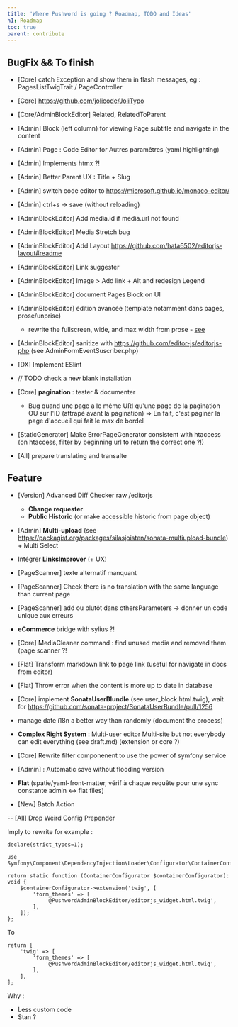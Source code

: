 ```yaml
---
title: 'Where Pushword is going ? Roadmap, TODO and Ideas'
h1: Roadmap
toc: true
parent: contribute
---
```


## BugFix && To finish

- [Core] catch Exception and show them in flash messages, eg : PagesListTwigTrait / PageController
-   [Core] https://github.com/jolicode/JoliTypo
-   [Core/AdminBlockEditor] Related, RelatedToParent

-   [Admin] Block (left column) for viewing Page subtitle and navigate in the content
-   [Admin] Page : Code Editor for Autres paramêtres (yaml highlighting)
-   [Admin] Implements htmx ?!
-   [Admin] Better Parent UX : Title + Slug
-   [Admin] switch code editor to https://microsoft.github.io/monaco-editor/
-   [Admin] ctrl+s -> save (without reloading)

-   [AdminBlockEditor] Add media.id if media.url not found
-   [AdminBlockEditor] Media Stretch bug
-   [AdminBlockEditor] Add Layout https://github.com/hata6502/editorjs-layout#readme
-   [AdminBlockEditor] Link suggester
-   [AdminBlockEditor] Image > Add link + Alt and redesign Legend
-   [AdminBlockEditor] document Pages Block on UI
-   [AdminBlockEditor] édition avancée (template notamment dans pages, prose/unprise)
    -   rewrite the fullscreen, wide, and max width from prose - [see](https://github.com/tailwindlabs/tailwindcss-typography/pull/204)
-   [AdminBlockEditor] sanitize with https://github.com/editor-js/editorjs-php (see AdminFormEventSuscriber.php)

-   [DX] Implement ESlint

-   // TODO check a new blank installation

-   [Core] **pagination** : tester & documenter

    -   Bug quand une page a le même URI qu'une page de la pagination OU sur l'ID (attrapé avant la pagination)
        => En fait, c'est paginer la page d'accueil qui fait le max de bordel

-   [StaticGenerator] Make ErrorPageGenerator consistent with htaccess (on htaccess, filter by beginning url to return the correct one ?!)

-   [All] prepare translating and transalte

## Feature

-   [Version] Advanced Diff Checker raw /editorjs

    -   **Change requester**
    -   **Public Historic** (or make accessible historic from page object)

-   [Admin] **Multi-upload** (see https://packagist.org/packages/silasjoisten/sonata-multiupload-bundle) + Multi Select

-   Intégrer **LinksImprover** (+ UX)

-   [PageScanner] texte alternatif manquant
-   [PageScanner] Check there is no translation with the same language than current page
-   [PageScanner] add <!-- page-scanner-ignore: what to ignore --> ou plutôt dans othersParameters
    -> donner un code unique aux erreurs

-   **eCommerce** bridge with sylius ?!

-   [Core] MediaCleaner command : find unused media and removed them (page scanner ?!

-   [Flat] Transform markdown link to page link (useful for navigate in docs from editor)
-   [Flat] Throw error when the content is more up to date in database

-   [Core] implement **SonataUserBlundle** (see user_block.html.twig), wait for https://github.com/sonata-project/SonataUserBundle/pull/1256
-   manage date i18n a better way than randomly (document the process)

-   **Complex Right System** : Multi-user editor Multi-site but not everybody can edit everything (see draft.md) (extension or core ?)
-   [Core] Rewrite filter componenent to use the power of symfony service

*   [Admin] : Automatic save without flooding version

*   **Flat** (spatie/yaml-front-matter, vérif à chaque requête pour une sync constante admin <-> flat files)

-   [New] Batch Action

-- [All] Drop Weird Config Prepender

Imply to rewrite for example :

```
declare(strict_types=1);

use Symfony\Component\DependencyInjection\Loader\Configurator\ContainerConfigurator;

return static function (ContainerConfigurator $containerConfigurator): void {
    $containerConfigurator->extension('twig', [
        'form_themes' => [
            '@PushwordAdminBlockEditor/editorjs_widget.html.twig',
        ],
    ]);
};
```

To

```
return [
    'twig' => [
        'form_themes' => [
            '@PushwordAdminBlockEditor/editorjs_widget.html.twig',
        ],
    ],
];
```

Why :

-   Less custom code
-   Stan ?
